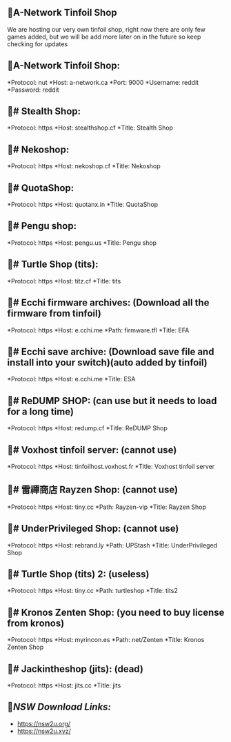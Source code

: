 🔶A-Network Tinfoil Shop
----------------------

We are hosting our very own tinfoil shop, right now there are only few games added, but we will be add more later on in the future so keep checking for updates




🔶A-Network Tinfoil Shop:
----------------------
*Protocol: nut
*Host: a-network.ca
*Port: 9000
*Username: reddit
*Password: reddit


🔶# Stealth Shop:
----------------------
*Protocol: https
*Host: stealthshop.cf
*Title: Stealth Shop

🔶# Nekoshop:
----------------------
*Protocol: https
*Host: nekoshop.cf
*Title: Nekoshop

🔶# QuotaShop:
----------------------
*Protocol: https
*Host: quotanx.in
*Title: QuotaShop


🔶# Pengu shop:
----------------------
*Protocol: https
*Host: pengu.us
*Title: Pengu shop

🔶# Turtle Shop (tits):
----------------------
*Protocol: https
*Host: titz.cf
*Title: tits

🔶# Ecchi firmware archives: (Download all the firmware from tinfoil)
----------------------
*Protocol: https
*Host: e.cchi.me
*Path: firmware.tfl
*Title: EFA

🔶# Ecchi save archive: (Download save file and install into your switch)(auto added by tinfoil)
----------------------
*Protocol: https
*Host: e.cchi.me
*Title: ESA

🔶# ReDUMP SHOP: (can use but it needs to load for a long time)
----------------------
*Protocol: https
*Host: redump.cf
*Title: ReDUMP Shop

🔶# Voxhost tinfoil server: (cannot use)
----------------------
*Protocol: https
*Host: tinfoilhost.voxhost.fr
*Title: Voxhost tinfoil server

🔶# 雷禪商店 Rayzen Shop: (cannot use)
----------------------
*Protocol: https
*Host: tiny.cc
*Path: Rayzen-vip
*Title: Rayzen Shop

🔶# UnderPrivileged Shop: (cannot use)
----------------------
*Protocol: https
*Host: rebrand.ly
*Path: UPStash
*Title: UnderPrivileged Shop

🔶# Turtle Shop (tits) 2: (useless)
----------------------
*Protocol: https
*Host: tiny.cc
*Path: turtleshop
*Title: tits2

🔶# Kronos Zenten Shop: (you need to buy license from kronos)
----------------------
*Protocol: https
*Host: myrincon.es
*Path: net/Zenten
*Title: Kronos Zenten Shop

🔶# Jackintheshop (jits): (dead)
----------------------
*Protocol: https
*Host: jits.cc
*Title: jits


🔶*NSW Download Links:*
----------------------

- https://nsw2u.org/
- https://nsw2u.xyz/

